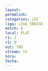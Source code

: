 ```yaml
---
layout: 
permalink: 
categories: LO2
liga: LIGA INDIGO
match: 6
local: PLAT
r1: 2
r2: 0
out: TAD
stream: SI
hora: 
fecha:
---
```

